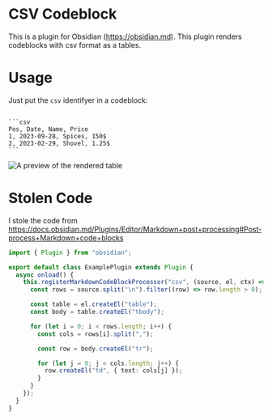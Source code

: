 # CSV Codeblock

This is a plugin for Obsidian (https://obsidian.md). This plugin renders codeblocks with csv format as a tables.

# Usage

Just put the `csv` identifyer in a codeblock:

`````

```csv
Pos, Date, Name, Price
1, 2023-09-28, Spices, 150$
2, 2023-02-29, Shovel, 1.25$
```

`````

![A preview of the rendered table](https://github.com/elrindir/obsidian-csv-codeblock/blob/master/rendered_table.png)


# Stolen Code

I stole the code from https://docs.obsidian.md/Plugins/Editor/Markdown+post+processing#Post-process+Markdown+code+blocks

```ts
import { Plugin } from "obsidian";

export default class ExamplePlugin extends Plugin {
  async onload() {
    this.registerMarkdownCodeBlockProcessor("csv", (source, el, ctx) => {
      const rows = source.split("\n").filter((row) => row.length > 0);

      const table = el.createEl("table");
      const body = table.createEl("tbody");

      for (let i = 0; i < rows.length; i++) {
        const cols = rows[i].split(",");

        const row = body.createEl("tr");

        for (let j = 0; j < cols.length; j++) {
          row.createEl("td", { text: cols[j] });
        }
      }
    });
  }
}
```


